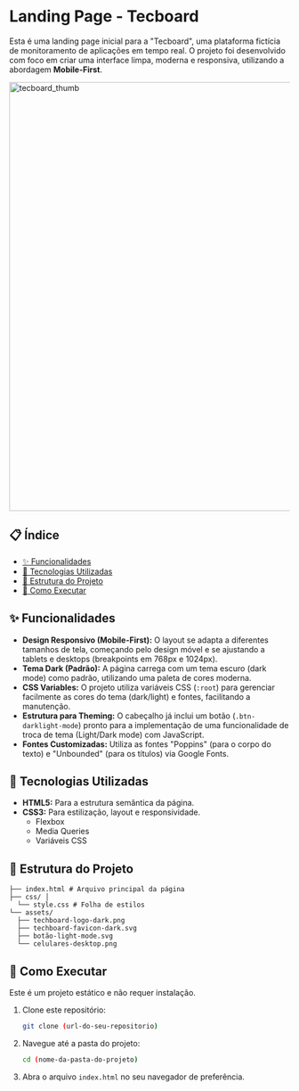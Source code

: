 # Landing Page - Tecboard

Esta é uma landing page inicial para a "Tecboard", uma plataforma fictícia de monitoramento de aplicações em tempo real. O projeto foi desenvolvido com foco em criar uma interface limpa, moderna e responsiva, utilizando a abordagem **Mobile-First**.

<img width="1291" height="770" alt="tecboard_thumb" src="https://github.com/user-attachments/assets/62806cf1-0d13-4edc-a9ef-f1f5b11738b3" />

## 📋 Índice

-   [✨ Funcionalidades](#-funcionalidades)
-   [🚀 Tecnologias Utilizadas](#-tecnologias-utilizadas)
-   [📂 Estrutura do Projeto](#-estrutura-do-projeto)
-   [🏁 Como Executar](#-como-executar)

## ✨ Funcionalidades

-   **Design Responsivo (Mobile-First):** O layout se adapta a diferentes tamanhos de tela, começando pelo design móvel e se ajustando a tablets e desktops (breakpoints em 768px e 1024px).
-   **Tema Dark (Padrão):** A página carrega com um tema escuro (dark mode) como padrão, utilizando uma paleta de cores moderna.
-   **CSS Variables:** O projeto utiliza variáveis CSS (`:root`) para gerenciar facilmente as cores do tema (dark/light) e fontes, facilitando a manutenção.
-   **Estrutura para Theming:** O cabeçalho já inclui um botão (`.btn-darklight-mode`) pronto para a implementação de uma funcionalidade de troca de tema (Light/Dark mode) com JavaScript.
-   **Fontes Customizadas:** Utiliza as fontes "Poppins" (para o corpo do texto) e "Unbounded" (para os títulos) via Google Fonts.

## 🚀 Tecnologias Utilizadas

-   **HTML5:** Para a estrutura semântica da página.
-   **CSS3:** Para estilização, layout e responsividade.
    -   Flexbox
    -   Media Queries
    -   Variáveis CSS

## 📂 Estrutura do Projeto

```
├── index.html # Arquivo principal da página 
├── css/ │ 
  └── style.css # Folha de estilos 
└── assets/ 
  ├── techboard-logo-dark.png 
  ├── techboard-favicon-dark.svg 
  ├── botão-light-mode.svg 
  └── celulares-desktop.png
```

## 🏁 Como Executar

Este é um projeto estático e não requer instalação.

1.  Clone este repositório:
    ```bash
    git clone (url-do-seu-repositorio)
    ```
2.  Navegue até a pasta do projeto:
    ```bash
    cd (nome-da-pasta-do-projeto)
    ```
3.  Abra o arquivo `index.html` no seu navegador de preferência.
